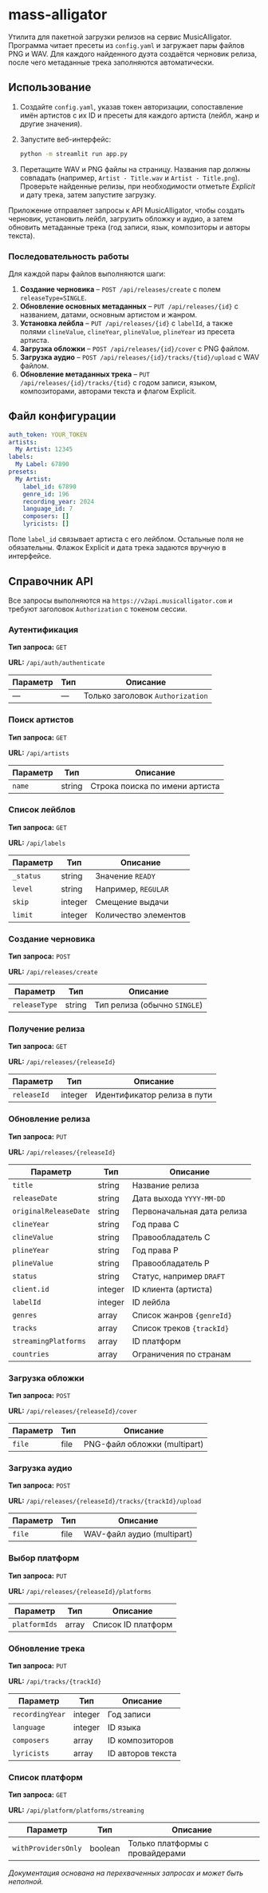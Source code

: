 # mass-alligator

Утилита для пакетной загрузки релизов на сервис MusicAlligator. Программа читает пресеты из `config.yaml` и загружает пары файлов PNG и WAV. Для каждого найденного дуэта создаётся черновик релиза, после чего метаданные трека заполняются автоматически.

## Использование

1. Создайте `config.yaml`, указав токен авторизации, сопоставление имён артистов с их ID и пресеты для каждого артиста (лейбл, жанр и другие значения).
2. Запустите веб-интерфейс:

   ```bash
   python -m streamlit run app.py
   ```

3. Перетащите WAV и PNG файлы на страницу. Названия пар должны совпадать (например, `Artist - Title.wav` и `Artist - Title.png`). Проверьте найденные релизы, при необходимости отметьте *Explicit* и дату трека, затем запустите загрузку.

Приложение отправляет запросы к API MusicAlligator, чтобы создать черновик, установить лейбл, загрузить обложку и аудио, а затем обновить метаданные трека (год записи, язык, композиторы и авторы текста).

### Последовательность работы

Для каждой пары файлов выполняются шаги:

1. **Создание черновика** – `POST /api/releases/create` с полем `releaseType=SINGLE`.
2. **Обновление основных метаданных** – `PUT /api/releases/{id}` с названием, датами, основным артистом и жанром.
3. **Установка лейбла** – `PUT /api/releases/{id}` с `labelId`, а также полями `clineValue`, `clineYear`, `plineValue`, `plineYear` из пресета артиста.
4. **Загрузка обложки** – `POST /api/releases/{id}/cover` с PNG файлом.
5. **Загрузка аудио** – `POST /api/releases/{id}/tracks/{tid}/upload` с WAV файлом.
6. **Обновление метаданных трека** – `PUT /api/releases/{id}/tracks/{tid}` с годом записи, языком, композиторами, авторами текста и флагом Explicit.

## Файл конфигурации

```yaml
auth_token: YOUR_TOKEN
artists:
  My Artist: 12345
labels:
  My Label: 67890
presets:
  My Artist:
    label_id: 67890
    genre_id: 196
    recording_year: 2024
    language_id: 7
    composers: []
    lyricists: []
```

Поле `label_id` связывает артиста с его лейблом. Остальные поля не обязательны. Флажок Explicit и дата трека задаются вручную в интерфейсе.

## Справочник API

Все запросы выполняются на `https://v2api.musicalligator.com` и требуют заголовок `Authorization` с токеном сессии.

### Аутентификация

**Тип запроса:** `GET`

**URL:** `/api/auth/authenticate`

| Параметр | Тип | Описание |
|---------|------|----------|
| — | — | Только заголовок `Authorization` |

### Поиск артистов

**Тип запроса:** `GET`

**URL:** `/api/artists`

| Параметр | Тип | Описание |
|---------|------|----------|
| `name` | string | Строка поиска по имени артиста |

### Список лейблов

**Тип запроса:** `GET`

**URL:** `/api/labels`

| Параметр | Тип | Описание |
|---------|------|----------|
| `_status` | string | Значение `READY` |
| `level` | string | Например, `REGULAR` |
| `skip` | integer | Смещение выдачи |
| `limit` | integer | Количество элементов |

### Создание черновика

**Тип запроса:** `POST`

**URL:** `/api/releases/create`

| Параметр | Тип | Описание |
|---------|------|----------|
| `releaseType` | string | Тип релиза (обычно `SINGLE`) |

### Получение релиза

**Тип запроса:** `GET`

**URL:** `/api/releases/{releaseId}`

| Параметр | Тип | Описание |
|---------|------|----------|
| `releaseId` | integer | Идентификатор релиза в пути |

### Обновление релиза

**Тип запроса:** `PUT`

**URL:** `/api/releases/{releaseId}`

| Параметр | Тип | Описание |
|---------|------|----------|
| `title` | string | Название релиза |
| `releaseDate` | string | Дата выхода `YYYY-MM-DD` |
| `originalReleaseDate` | string | Первоначальная дата релиза |
| `clineYear` | string | Год права C |
| `clineValue` | string | Правообладатель C |
| `plineYear` | string | Год права P |
| `plineValue` | string | Правообладатель P |
| `status` | string | Статус, например `DRAFT` |
| `client.id` | integer | ID клиента (артиста) |
| `labelId` | integer | ID лейбла |
| `genres` | array | Список жанров `{genreId}` |
| `tracks` | array | Список треков `{trackId}` |
| `streamingPlatforms` | array | ID платформ |
| `countries` | array | Ограничения по странам |

### Загрузка обложки

**Тип запроса:** `POST`

**URL:** `/api/releases/{releaseId}/cover`

| Параметр | Тип | Описание |
|---------|------|----------|
| `file` | file | PNG-файл обложки (multipart) |

### Загрузка аудио

**Тип запроса:** `POST`

**URL:** `/api/releases/{releaseId}/tracks/{trackId}/upload`

| Параметр | Тип | Описание |
|---------|------|----------|
| `file` | file | WAV-файл аудио (multipart) |

### Выбор платформ

**Тип запроса:** `PUT`

**URL:** `/api/releases/{releaseId}/platforms`

| Параметр | Тип | Описание |
|---------|------|----------|
| `platformIds` | array | Список ID платформ |

### Обновление трека

**Тип запроса:** `PUT`

**URL:** `/api/tracks/{trackId}`

| Параметр | Тип | Описание |
|---------|------|----------|
| `recordingYear` | integer | Год записи |
| `language` | integer | ID языка |
| `composers` | array | ID композиторов |
| `lyricists` | array | ID авторов текста |

### Список платформ

**Тип запроса:** `GET`

**URL:** `/api/platform/platforms/streaming`

| Параметр | Тип | Описание |
|---------|------|----------|
| `withProvidersOnly` | boolean | Только платформы с провайдерами |

*Документация основана на перехваченных запросах и может быть неполной.*
